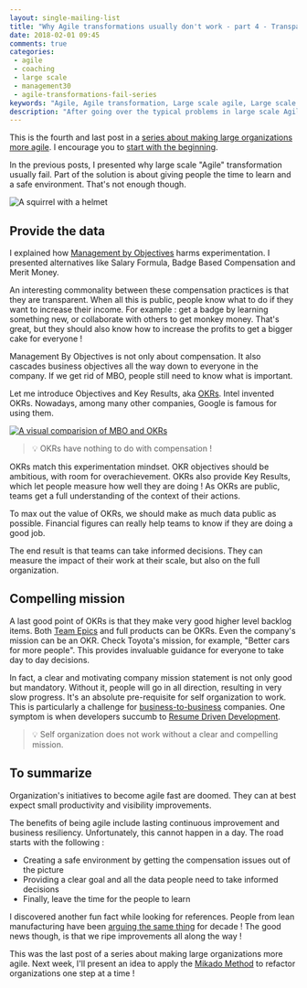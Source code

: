 ```yaml
---
layout: single-mailing-list
title: "Why Agile transformations usually don't work - part 4 - Transparency"
date: 2018-02-01 09:45
comments: true
categories: 
 - agile
 - coaching
 - large scale
 - management30
 - agile-transformations-fail-series
keywords: "Agile, Agile transformation, Large scale agile, Large scale agile transformation, Learning, Management 3.0, Transparent compensation"
description: "After going over the typical problems in large scale Agile transformations, I add transparency of vision and information to the pre-requisite"
---
```

This is the fourth and last post in a [series about making large organizations more agile]({{site.baseurl}}/categories/#agile-transformations-fail-series). I encourage you to [start with the beginning](/why-agile-transformations-usually-dont-work-part-1-the-situation/).

In the previous posts, I presented why large scale "Agile" transformation usually fail. Part of the solution is about giving people the time to learn and a safe environment. That's not enough though.

![A squirrel with a helmet]({{site.url}}{{site.baseurl}}/imgs/2018-01-11-why-agile-transformations-usually-dont-work-part-4-transparency/squirrel-with-helmet.jpg)

## Provide the data

I explained how [Management by Objectives](https://en.wikipedia.org/wiki/Management_by_objectives) harms experimentation. I presented alternatives like Salary Formula, Badge Based Compensation and Merit Money.

An interesting commonality between these compensation practices is that they are transparent. When all this is public, people know what to do if they want to increase their income. For example : get a badge by learning something new, or collaborate with others to get monkey money. That's great, but they should also know how to increase the profits to get a bigger cake for everyone !

Management By Objectives is not only about compensation. It also cascades business objectives all the way down to everyone in the company. If we get rid of MBO, people still need to know what is important.

Let me introduce Objectives and Key Results, aka [OKRs](https://en.wikipedia.org/wiki/OKR). Intel invented OKRs. Nowadays, among many other companies, Google is famous for using them.

[![A visual comparision of MBO and OKRs]({{site.url}}{{site.baseurl}}/imgs/2018-01-11-why-agile-transformations-usually-dont-work-part-4-transparency/MBO_OKR.jpg)](http://upraise.io/blog/difference-mbo-okr/)

> 💡 OKRs have nothing to do with compensation !

OKRs match this experimentation mindset. OKR objectives should be ambitious, with room for overachievement. OKRs also provide Key Results, which let people measure how well they are doing ! As OKRs are public, teams get a full understanding of the context of their actions.

To max out the value of OKRs, we should make as much data public as possible. Financial figures can really help teams to know if they are doing a good job.

The end result is that teams can take informed decisions. They can measure the impact of their work at their scale, but also on the full organization.

## Compelling mission

A last good point of OKRs is that they make very good higher level backlog items. Both [Team Epics](https://www.scrumalliance.org/community/articles/2014/march/stories-versus-themes-versus-epics) and full products can be OKRs. Even the company's mission can be an OKR. Check Toyota's mission, for example, "Better cars for more people". This provides invaluable guidance for everyone to take day to day decisions.

In fact, a clear and motivating company mission statement is not only good but mandatory. Without it, people will go in all direction, resulting in very slow progress. It's an absolute pre-requisite for self organization to work. This is particularly a challenge for [business-to-business](https://en.wikipedia.org/wiki/Business-to-business) companies. One symptom is when developers succumb to [Resume Driven Development](https://dev.to/tra/expert-resum-driven-development).

> 💡 Self organization does not work without a clear and compelling mission.

## To summarize

Organization's initiatives to become agile fast are doomed. They can at best expect small productivity and visibility improvements.

The benefits of being agile include lasting continuous improvement and business resiliency. Unfortunately, this cannot happen in a day. The road starts with the following :

*   Creating a safe environment by getting the compensation issues out of the picture
*   Providing a clear goal and all the data people need to take informed decisions
*   Finally, leave the time for the people to learn

I discovered another fun fact while looking for references. People from lean manufacturing have been [arguing the same thing](http://blog.maskell.com/?p=2306) for decade ! The good news though, is that we ripe improvements all along the way !

This was the last post of a series about making large organizations more agile. Next week, I'll present an idea to apply the [Mikado Method](https://mikadomethod.wordpress.com/) to refactor organizations one step at a time !
